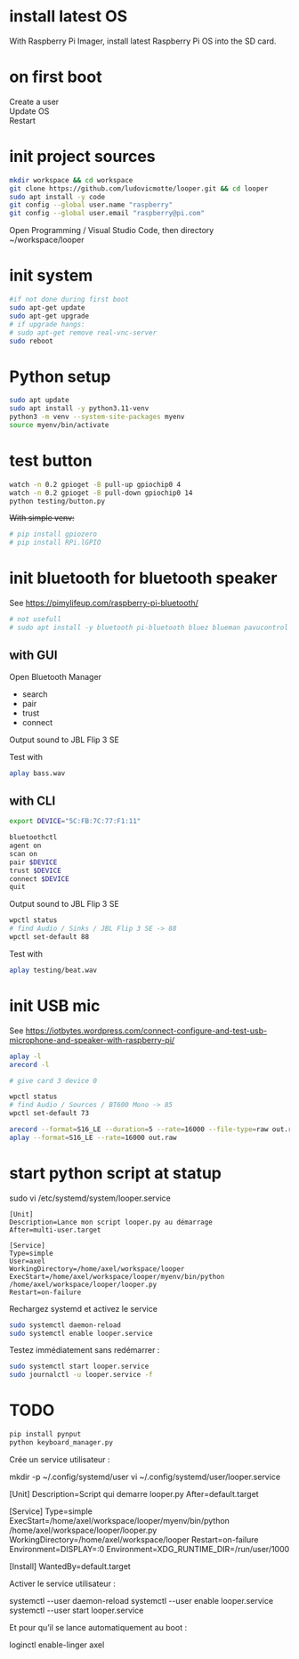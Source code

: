 # install latest OS
With Raspberry Pi Imager, install latest Raspberry Pi OS into the SD card.

# on first boot
Create a user  
Update OS  
Restart

# init project sources
```bash
mkdir workspace && cd workspace
git clone https://github.com/ludovicmotte/looper.git && cd looper
sudo apt install -y code
git config --global user.name "raspberry"
git config --global user.email "raspberry@pi.com"
```

Open Programming / Visual Studio Code, then directory ~/workspace/looper

# init system
```bash
#if not done during first boot
sudo apt-get update
sudo apt-get upgrade
# if upgrade hangs:
# sudo apt-get remove real-vnc-server
sudo reboot
```

# Python setup

```bash
sudo apt update
sudo apt install -y python3.11-venv
python3 -m venv --system-site-packages myenv
source myenv/bin/activate
```

# test button
```bash
watch -n 0.2 gpioget -B pull-up gpiochip0 4
watch -n 0.2 gpioget -B pull-down gpiochip0 14
python testing/button.py
```

~~With simple venv:~~
```bash
# pip install gpiozero
# pip install RPi.lGPIO
```

# init bluetooth for bluetooth speaker

See https://pimylifeup.com/raspberry-pi-bluetooth/

```bash
# not usefull
# sudo apt install -y bluetooth pi-bluetooth bluez blueman pavucontrol
```

## with GUI

Open  Bluetooth Manager
 - search
 - pair
 - trust
 - connect

Output sound to JBL Flip 3 SE

Test with
```bash
aplay bass.wav
```


## with CLI
```bash
export DEVICE="5C:FB:7C:77:F1:11"

bluetoothctl
agent on
scan on
pair $DEVICE
trust $DEVICE
connect $DEVICE
quit
```

Output sound to JBL Flip 3 SE
```bash
wpctl status
# find Audio / Sinks / JBL Flip 3 SE -> 88
wpctl set-default 88
```


Test with
```bash
aplay testing/beat.wav
```


# init USB mic
See https://iotbytes.wordpress.com/connect-configure-and-test-usb-microphone-and-speaker-with-raspberry-pi/

```bash
aplay -l
arecord -l

# give card 3 device 0

wpctl status
# find Audio / Sources / BT600 Mono -> 85
wpctl set-default 73

arecord --format=S16_LE --duration=5 --rate=16000 --file-type=raw out.raw
aplay --format=S16_LE --rate=16000 out.raw
```

# start python script at statup

sudo vi /etc/systemd/system/looper.service
```
[Unit]
Description=Lance mon script looper.py au démarrage
After=multi-user.target

[Service]
Type=simple
User=axel
WorkingDirectory=/home/axel/workspace/looper
ExecStart=/home/axel/workspace/looper/myenv/bin/python /home/axel/workspace/looper/looper.py
Restart=on-failure
```


Rechargez systemd et activez le service
```bash
sudo systemctl daemon-reload
sudo systemctl enable looper.service
```

Testez immédiatement sans redémarrer :
```bash
sudo systemctl start looper.service
sudo journalctl -u looper.service -f
```


# TODO

```bash
pip install pynput
python keyboard_manager.py
```


Crée un service utilisateur :

mkdir -p ~/.config/systemd/user
vi ~/.config/systemd/user/looper.service


[Unit]
Description=Script qui demarre looper.py
After=default.target

[Service]
Type=simple
ExecStart=/home/axel/workspace/looper/myenv/bin/python /home/axel/workspace/looper/looper.py
WorkingDirectory=/home/axel/workspace/looper
Restart=on-failure
Environment=DISPLAY=:0
Environment=XDG_RUNTIME_DIR=/run/user/1000

[Install]
WantedBy=default.target



Activer le service utilisateur :

systemctl --user daemon-reload
systemctl --user enable looper.service
systemctl --user start looper.service



Et pour qu’il se lance automatiquement au boot :

loginctl enable-linger axel